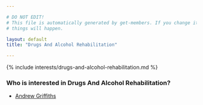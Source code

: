```yaml
---

# DO NOT EDIT!
# This file is automatically generated by get-members. If you change it, bad
# things will happen.

layout: default
title: "Drugs And Alcohol Rehabilitation"

---
```


{% include interests/drugs-and-alcohol-rehabilitation.md %}

### Who is interested in Drugs And Alcohol Rehabilitation?


* [Andrew Griffiths](members/andrew-griffiths.html)
